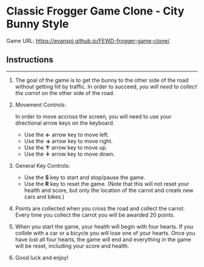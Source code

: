 # Classic Frogger Game Clone - City Bunny Style

Game URL: https://evanspj.github.io/FEWD-frogger-game-clone/

## Instructions
---

1. The goal of the game is to get the bunny to the other side of the road without getting hit by traffic. In order to succeed, _you will need to collect the carrot_ on the other side of the road.

2. Movement Controls:

    In order to move accross the screen, you will need to use your directional arrow keys on the keyboard.
    - Use the **&larr;** arrow key to move left.
    - Use the **&rarr;** arrow key to move right.
    - Use the **&uarr;** arrow key to move up.
    - Use the **&darr;** arrow key to move down.
    
3. General Key Controls:

    - Use the  **S**  key to start and stop/pause the game.
    - Use the  **R**  key to reset the game. (Note that this will not reset your health and score, but only the location of the carrot and create new cars and bikes.)

4. Points are collected when you cross the road and collect the carrot. Every time you collect the carrot you will be awarded 20 points.

5. When you start the game, your health will begin with four hearts. If you collide with a car or a bicycle you will lose one of your hearts. Once you have lost all four hearts, the game will end and everything in the game will be reset, including your score and health.

6. Good luck and enjoy!
